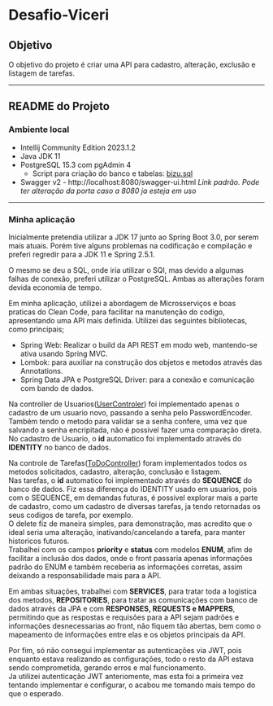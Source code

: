 # Desafio-Viceri

## Objetivo

O objetivo do projeto é criar uma API para cadastro, alteração, exclusão e listagem de tarefas.

---

## README do Projeto

### Ambiente local

- Intellij Community Edition 2023.1.2
- Java JDK 11
- PostgreSQL 15.3 com pgAdmin 4
    - Script para criação do banco e tabelas: [bizu.sql](\bizu.sql)
- Swagger v2 - http://localhost:8080/swagger-ui.html *Link padrão. Pode ter alteração da porta caso a 8080 ja esteja em uso*

---

### Minha aplicação

Inicialmente pretendia utilizar a JDK 17 junto ao Spring Boot 3.0, por serem mais atuais. Porém tive alguns problemas na codificação e compilação e preferi regredir para a JDK 11 e Spring 2.5.1.

O mesmo se deu a SQL, onde iria utilizar o SQl, mas devido a algumas falhas de conexão, preferi utilizar o PostgreSQL.
Ambas as alterações foram devida economia de tempo.

Em minha aplicação, utilizei a abordagem de Microsserviços e boas praticas do Clean Code, para facilitar na manutenção do codigo, apresentando uma API mais definida.
Utilizei das seguintes bibliotecas, como principais;
- Spring Web: Realizar o build da API REST em modo web, mantendo-se ativa usando Spring MVC.
- Lombok: para auxiliar na construção dos objetos e metodos através das Annotations.
- Spring Data JPA e PostgreSQL Driver: para a conexão e comunicação com bando de dados.

Na controller de Usuarios([UserControler](\todo\src\main\java\br\com\desafio\todo\controller\UserController.java)) foi implementado apenas o cadastro de um usuario novo, passando a senha pelo PasswordEncoder. Também tendo o metodo para validar se a senha confere, uma vez que salvando a senha encripitada,
não é possivel fazer uma comparação direta. <br/>
No cadastro de Usuario, o **id** automatico foi implementado através do **IDENTITY** no banco de dados.

Na controle de Tarefas([ToDoController](\todo\src\main\java\br\com\desafio\todo\controller\ToDoController.java)) foram implementados todos os metodos solicitados, cadastro, alteração, conclusão e listagem. </br>
Nas tarefas, o **id** automatico foi implementado através do **SEQUENCE** do banco de dados. Fiz essa diferença do IDENTITY usado em usuarios, pois com o SEQUENCE, em demandas futuras, é possivel explorar mais a parte de cadastro, como um cadastro de diversas tarefas, ja tendo retornadas os seus codigos de tarefa, por exemplo. </br>
O delete fiz de maneira simples, para demonstração, mas acredito que o ideal seria uma alteração, inativando/cancelando a tarefa, para manter historicos futuros. </br>
Trabalhei com os campos **priority** e **status** com modelos **ENUM**, afim de facilitar a inclusão dos dados, onde o front passaria apenas informações padrão do ENUM e também receberia as informações corretas, assim deixando a responsabilidade mais para a API.

Em ambas situações, trabalhei com **SERVICES**, para tratar toda a logistica dos metodos, **REPOSITORIES**, para tratar as comunicações com banco de dados através da JPA e com **RESPONSES, REQUESTS e MAPPERS**, permitindo que as respostas e requisões para a API sejam padrões e informações desnecessarias ao front, não fiquem tão abertas, bem como o mapeamento de informações entre elas e os objetos principais da API.

Por fim, só não consegui implementar as autenticações via JWT, pois enquanto estava realizando as configurações, todo o resto da API estava sendo comprometida, gerando erros e mal funcionamento. </br> 
Ja utilizei autenticação JWT anteriomente, mas esta foi a primeira vez tentando implementar e configurar, o acabou me tomando mais tempo do que o esperado.